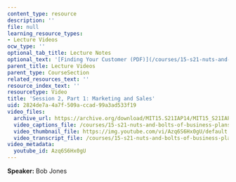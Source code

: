 ```yaml
---
content_type: resource
description: ''
file: null
learning_resource_types:
- Lecture Videos
ocw_type: ''
optional_tab_title: Lecture Notes
optional_text: '[Finding Your Customer (PDF)](/courses/15-s21-nuts-and-bolts-of-business-plans-january-iap-2014/resources/mit15_s21iap14_session2-1)'
parent_title: Lecture Videos
parent_type: CourseSection
related_resources_text: ''
resource_index_text: ''
resourcetype: Video
title: 'Session 2, Part 1: Marketing and Sales'
uid: 2824de7a-4a7f-509a-ccad-99a3ad533f19
video_files:
  archive_url: https://archive.org/download/MIT15.S21IAP14/MIT15_S21IAP14_S2P1_300k.mp4
  video_captions_file: /courses/15-s21-nuts-and-bolts-of-business-plans-january-iap-2014/63af29b67aa35616957546dfc3985b16_Azq6S6Hx0gU.vtt
  video_thumbnail_file: https://img.youtube.com/vi/Azq6S6Hx0gU/default.jpg
  video_transcript_file: /courses/15-s21-nuts-and-bolts-of-business-plans-january-iap-2014/c3eb6db300b9a7f2966c550a1b99952c_Azq6S6Hx0gU.pdf
video_metadata:
  youtube_id: Azq6S6Hx0gU
---
```


**Speaker:** Bob Jones